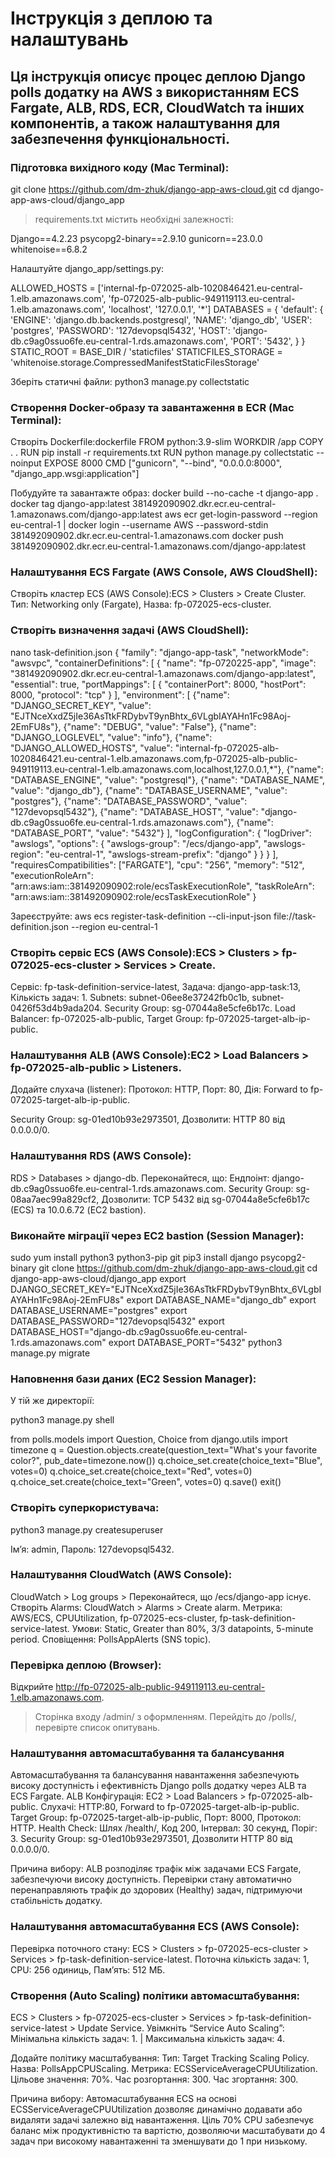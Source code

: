 # Інструкція з деплою та налаштувань

## Ця інструкція описує процес деплою Django polls додатку на AWS з використанням ECS Fargate, ALB, RDS, ECR, CloudWatch та інших компонентів, а також налаштування для забезпечення функціональності.

### Підготовка вихідного коду (Mac Terminal):

git clone https://github.com/dm-zhuk/django-app-aws-cloud.git
cd django-app-aws-cloud/django_app

> requirements.txt містить необхідні залежності:

Django==4.2.23
psycopg2-binary==2.9.10
gunicorn==23.0.0
whitenoise==6.8.2

Налаштуйте django_app/settings.py:

ALLOWED_HOSTS = ['internal-fp-072025-alb-1020846421.eu-central-1.elb.amazonaws.com', 'fp-072025-alb-public-949119113.eu-central-1.elb.amazonaws.com', 'localhost', '127.0.0.1', '*']
DATABASES = {
    'default': {
        'ENGINE': 'django.db.backends.postgresql',
        'NAME': 'django_db',
        'USER': 'postgres',
        'PASSWORD': '127devopsql5432',
        'HOST': 'django-db.c9ag0ssuo6fe.eu-central-1.rds.amazonaws.com',
        'PORT': '5432',
    }
}
STATIC_ROOT = BASE_DIR / 'staticfiles'
STATICFILES_STORAGE = 'whitenoise.storage.CompressedManifestStaticFilesStorage'

Зберіть статичні файли:
python3 manage.py collectstatic

### Створення Docker-образу та завантаження в ECR (Mac Terminal):
Створіть Dockerfile:dockerfile
FROM python:3.9-slim
WORKDIR /app
COPY . .
RUN pip install -r requirements.txt
RUN python manage.py collectstatic --noinput
EXPOSE 8000
CMD ["gunicorn", "--bind", "0.0.0.0:8000", "django_app.wsgi:application"]

Побудуйте та завантажте образ:
docker build --no-cache -t django-app .
docker tag django-app:latest 381492090902.dkr.ecr.eu-central-1.amazonaws.com/django-app:latest
aws ecr get-login-password --region eu-central-1 | docker login --username AWS --password-stdin 381492090902.dkr.ecr.eu-central-1.amazonaws.com
docker push 381492090902.dkr.ecr.eu-central-1.amazonaws.com/django-app:latest

### Налаштування ECS Fargate (AWS Console, AWS CloudShell):
Створіть кластер ECS (AWS Console):ECS > Clusters > Create Cluster.
Тип: Networking only (Fargate), Назва: fp-072025-ecs-cluster.

### Створіть визначення задачі (AWS CloudShell):

nano task-definition.json
{
  "family": "django-app-task",
  "networkMode": "awsvpc",
  "containerDefinitions": [
    {
      "name": "fp-0720225-app",
      "image": "381492090902.dkr.ecr.eu-central-1.amazonaws.com/django-app:latest",
      "essential": true,
      "portMappings": [
        {
          "containerPort": 8000,
          "hostPort": 8000,
          "protocol": "tcp"
        }
      ],
      "environment": [
        {"name": "DJANGO_SECRET_KEY", "value": "EJTNceXxdZ5jIe36AsTtkFRDybvT9ynBhtx_6VLgbIAYAHn1Fc98Aoj-2EmFU8s"},
        {"name": "DEBUG", "value": "False"},
        {"name": "DJANGO_LOGLEVEL", "value": "info"},
        {"name": "DJANGO_ALLOWED_HOSTS", "value": "internal-fp-072025-alb-1020846421.eu-central-1.elb.amazonaws.com,fp-072025-alb-public-949119113.eu-central-1.elb.amazonaws.com,localhost,127.0.0.1,*"},
        {"name": "DATABASE_ENGINE", "value": "postgresql"},
        {"name": "DATABASE_NAME", "value": "django_db"},
        {"name": "DATABASE_USERNAME", "value": "postgres"},
        {"name": "DATABASE_PASSWORD", "value": "127devopsql5432"},
        {"name": "DATABASE_HOST", "value": "django-db.c9ag0ssuo6fe.eu-central-1.rds.amazonaws.com"},
        {"name": "DATABASE_PORT", "value": "5432"}
      ],
      "logConfiguration": {
        "logDriver": "awslogs",
        "options": {
          "awslogs-group": "/ecs/django-app",
          "awslogs-region": "eu-central-1",
          "awslogs-stream-prefix": "django"
        }
      }
    }
  ],
  "requiresCompatibilities": ["FARGATE"],
  "cpu": "256",
  "memory": "512",
  "executionRoleArn": "arn:aws:iam::381492090902:role/ecsTaskExecutionRole",
  "taskRoleArn": "arn:aws:iam::381492090902:role/ecsTaskExecutionRole"
}

Зареєструйте:
aws ecs register-task-definition --cli-input-json file://task-definition.json --region eu-central-1

### Створіть сервіс ECS (AWS Console):ECS > Clusters > fp-072025-ecs-cluster > Services > Create.
Сервіс: fp-task-definition-service-latest, Задача: django-app-task:13, Кількість задач: 1.
Subnets: subnet-06ee8e37242fb0c1b, subnet-0426f53d4b9ada204.
Security Group: sg-07044a8e5cfe6b17c.
Load Balancer: fp-072025-alb-public, Target Group: fp-072025-target-alb-ip-public.

### Налаштування ALB (AWS Console):EC2 > Load Balancers > fp-072025-alb-public > Listeners.
Додайте слухача (listener):
Протокол: HTTP, Порт: 80, Дія: Forward to fp-072025-target-alb-ip-public.

Security Group: sg-01ed10b93e2973501, Дозволити: HTTP 80 від 0.0.0.0/0.

### Налаштування RDS (AWS Console):
RDS > Databases > django-db.
Переконайтеся, що:
Ендпоінт: django-db.c9ag0ssuo6fe.eu-central-1.rds.amazonaws.com.
Security Group: sg-08aa7aec99a829cf2, Дозволити: TCP 5432 від sg-07044a8e5cfe6b17c (ECS) та 10.0.6.72 (EC2 bastion).

### Виконайте міграції через EC2 bastion (Session Manager):

sudo yum install python3 python3-pip git
pip3 install django psycopg2-binary
git clone https://github.com/dm-zhuk/django-app-aws-cloud.git
cd django-app-aws-cloud/django_app
export DJANGO_SECRET_KEY="EJTNceXxdZ5jIe36AsTtkFRDybvT9ynBhtx_6VLgbIAYAHn1Fc98Aoj-2EmFU8s"
export DATABASE_NAME="django_db"
export DATABASE_USERNAME="postgres"
export DATABASE_PASSWORD="127devopsql5432"
export DATABASE_HOST="django-db.c9ag0ssuo6fe.eu-central-1.rds.amazonaws.com"
export DATABASE_PORT="5432"
python3 manage.py migrate

### Наповнення бази даних (EC2 Session Manager):
У тій же директорії:

python3 manage.py shell

from polls.models import Question, Choice
from django.utils import timezone
q = Question.objects.create(question_text="What's your favorite color?", pub_date=timezone.now())
q.choice_set.create(choice_text="Blue", votes=0)
q.choice_set.create(choice_text="Red", votes=0)
q.choice_set.create(choice_text="Green", votes=0)
q.save()
exit()

### Створіть суперкористувача:

python3 manage.py createsuperuser

Ім’я: admin, Пароль: 127devopsql5432.

### Налаштування CloudWatch (AWS Console):
CloudWatch > Log groups > Переконайтеся, що /ecs/django-app існує.
Створіть Alarms: CloudWatch > Alarms > Create alarm.
Метрика: AWS/ECS, CPUUtilization, fp-072025-ecs-cluster, fp-task-definition-service-latest.
Умови: Static, Greater than 80%, 3/3 datapoints, 5-minute period.
Сповіщення: PollsAppAlerts (SNS topic).

### Перевірка деплою (Browser):
Відкрийте http://fp-072025-alb-public-949119113.eu-central-1.elb.amazonaws.com.
> Сторінка входу /admin/ з оформленням.
Перейдіть до /polls/, перевірте список опитувань.

### Налаштування автомасштабування та балансування
Автомасштабування та балансування навантаження забезпечують високу доступність і ефективність Django polls додатку через ALB та ECS Fargate.
ALB Конфігурація:
EC2 > Load Balancers > fp-072025-alb-public.
Слухачі:
HTTP:80, Forward to fp-072025-target-alb-ip-public.
Target Group:
fp-072025-target-alb-ip-public, Порт: 8000, Протокол: HTTP.
Health Check:
Шлях /health/, Код 200, Інтервал: 30 секунд, Поріг: 3.
Security Group:
sg-01ed10b93e2973501, Дозволити HTTP 80 від 0.0.0.0/0.

Причина вибору: ALB розподіляє трафік між задачами ECS Fargate, забезпечуючи високу доступність. Перевірки стану автоматично перенаправляють трафік до здорових (Healthy) задач, підтримуючи стабільність додатку.

### Налаштування автомасштабування ECS (AWS Console):
Перевірка поточного стану:
ECS > Clusters > fp-072025-ecs-cluster > Services > fp-task-definition-service-latest.
Поточна кількість задач: 1, CPU: 256 одиниць, Пам’ять: 512 МБ.

### Створення (Auto Scaling) політики автомасштабування:
ECS > Clusters > fp-072025-ecs-cluster > Services > fp-task-definition-service-latest > Update Service.
Увімкніть “Service Auto Scaling”:
Мінімальна кількість задач: 1. | Максимальна кількість задач: 4.

Додайте політику масштабування:
Тип: Target Tracking Scaling Policy.
Назва: PollsAppCPUScaling.
Метрика: ECSServiceAverageCPUUtilization.
Цільове значення: 70%.
Час розгортання: 300.
Час згортання: 300.

Причина вибору: Автомасштабування ECS на основі ECSServiceAverageCPUUtilization дозволяє динамічно додавати або видаляти задачі залежно від навантаження. Ціль 70% CPU забезпечує баланс між продуктивністю та вартістю, дозволяючи масштабувати до 4 задач при високому навантаженні та зменшувати до 1 при низькому.
